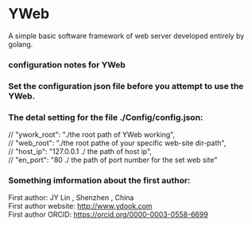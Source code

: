 # YWeb
A simple basic software framework of web server developed entirely by golang.

### configuration notes for YWeb

### Set the configuration json file before you attempt to use the YWeb.

### The detal setting for the file ./Config/config.json:

// "ywork_root": "./the root path of YWeb working",  <br/>
// "web_root": "./the root pathe of your specific web-site dir-path",  <br/>
// "host_ip": "127.0.0.1 ./ the path of host ip",  <br/>
// "en_port": "80 ./ the path of port number for the set web site"  <br/>

### Something imformation about the first author:
First author: JY Lin , Shenzhen , China <br/>
First author website: http://www.ydook.com  <br/>
First author ORCID: https://orcid.org/0000-0003-0558-6699  <br/> 
